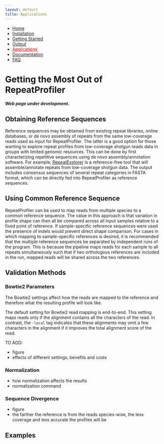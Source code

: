 ```yaml
---
layout: default
title: Applications
---
```


<nav>
    <ul>
      <li><a href="/RepeatProfiler/">Home</a></li>
      <li><a href="/RepeatProfiler/installation">Installation</a></li>
      <li><a href="/RepeatProfiler/gettingstarted">Getting Started</a></li>
      <li><a href="/RepeatProfiler/output">Output</a></li>
      <li><a href="/RepeatProfiler/application" style="color:red">Applications</a></li>
      <li><a href="/RepeatProfiler/documentation">Documentation</a></li>
      <li><a href="/RepeatProfiler/FAQ">FAQ</a></li>
    </ul>
</nav>

# Getting the Most Out of RepeatProfiler

##### Web page under development.

## Obtaining Reference Sequences

Reference sequences may be obtained from existing repeat libraries, online databases, or de novo assembly of repeats from the same low-coverage reads used as input for RepeatProfiler. The latter is a good option for those wanting to explore repeat profiles from low-coverage shotgun reads data in groups with limited genomic resources. This can be done by first characterizing repetitive sequences using de novo assembly/annotation software. For example, <a href="http://repeatexplorer.org/" target="_blank">RepeatExplorer</a> is a reference-free tool that will assemble/annotate repeats from low-coverage shotgun data. The output includes consensus sequences of several repeat categories in FASTA format, which can be directly fed into RepeatProfiler as reference sequences.

## Using Common Reference Sequence

RepeatProfiler can be used to map reads from multiple species to a common reference sequence. The value in this approach is that variation in profile shape can then all be compared across all input samples relative to a fixed point of reference. If sample-specific reference sequences were used the presence of indels would prevent direct shape comparison. For cases in which mapping to sample-specific references is desired, it is recommended that the multiple reference sequences be separated by independent runs of the program. This is because the pipeline maps reads for each sample to all repeats simultaneously such that if two orthologous references are included in the run, mapped reads will be shared across the two references.

## Validation Methods

### Bowtie2 Parameters

The Bowtie2 settings affect how the reads are mapped to the reference and therefore what the resulting profile will look like. 

The default setting for Bowtie2 read mapping is end-to-end. This setting maps reads only if the alignment contains all the characters of the read. In contrast, the `-local` tag indicates that these alignments may omit a few characters in the alignment if it improves the total alignment score of the read.

TO ADD:

<ul>
	<li>figure</li>
	<li>effects of different settings, benefits and costs</li>
</ul>

### Normalization

<ul>
	<li>how normalization affects the results</li>
	<li>normalization command</li>
</ul>

### Sequence Divergence

<ul>
	<li>figure</li>
	<li>the farther the reference is from the reads species-wise, the less coverage and less accurate the profiles will be</li>
</ul>

## Examples
